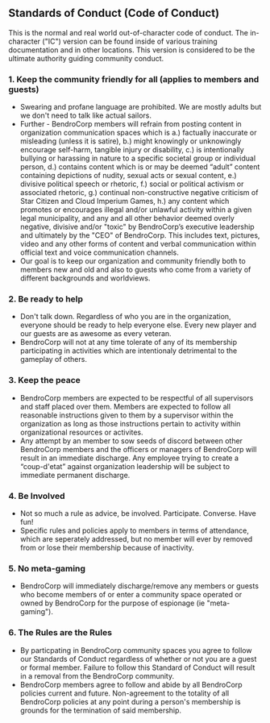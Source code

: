 ## Standards of Conduct (Code of Conduct)
This is the normal and real world out-of-character code of conduct. The in-character ("IC") version can be found inside of various training documentation and in other locations. This version is considered to be the ultimate authority guiding community conduct.

### 1. Keep the community friendly for all (applies to members and guests)
- Swearing and profane language are prohibited. We are mostly adults but we don't need to talk like actual sailors.
- Further - BendroCorp members will refrain from posting content in organization communication spaces which is a.) factually inaccurate or misleading (unless it is satire), b.) might knowingly or unknowingly encourage self-harm, tangible injury or disability, c.) is intentionally bullying or harassing in nature to a specific societal group or individual person, d.) contains content which is or may be deemed “adult” content containing depictions of nudity, sexual acts or sexual content, e.) divisive political speech or rhetoric, f.) social or political activism or associated rhetoric, g.) continual non-constructive negative criticism of Star Citizen and Cloud Imperium Games, h.) any content which promotes or encourages illegal and/or unlawful activity within a given legal municipality, and any and all other behavior deemed overly negative, divisive and/or "toxic" by BendroCorp’s executive leadership and ultimately by the "CEO" of BendroCorp. This includes text, pictures, video and any other forms of content and verbal communication within official text and voice communication channels.
- Our goal is to keep our organization and community friendly both to members new and old and also to guests who come from a variety of different backgrounds and worldviews.

### 2. Be ready to help
- Don't talk down. Regardless of who you are in the organization, everyone should be ready to help everyone else. Every new player and our guests are as awesome as every veteran.
- BendroCorp will not at any time tolerate of any of its membership participating in activities which are intentionaly detrimental to the gameplay of others.

### 3. Keep the peace
- BendroCorp members are expected to be respectful of all supervisors and staff placed over them. Members are expected to follow all reasonable instructions given to them by a supervisor within the organization as long as those instructions pertain to activity within organizational resources or activites. 
- Any attempt by an member to sow seeds of discord between other BendroCorp members and the officers or managers of BendroCorp will result in an immediate discharge. Any employee trying to create a “coup-d'etat” against organization leadership will be subject to immediate permanent discharge.

### 4. Be Involved
- Not so much a rule as advice, be involved. Participate. Converse. Have fun!
- Specific rules and policies apply to members in terms of attendance, which are seperately addressed, but no member will ever by removed from or lose their membership because of inactivity.

### 5. No meta-gaming
- BendroCorp will immediately discharge/remove any members or guests who become members of or enter a community space operated or owned by BendroCorp for the purpose of espionage (ie "meta-gaming").

### 6. The Rules are the Rules
- By particpating in BendroCorp community spaces you agree to follow our Standards of Conduct regardless of whether or not you are a guest or formal member. Failure to follow this Standard of Conduct will result in a removal from the BendroCorp community.
- BendroCorp members agree to follow and abide by all BendroCorp policies current and future. Non-agreement to the totality of all BendroCorp policies at any point during a person's membership is grounds for the termination of said membership.
